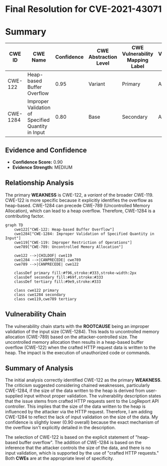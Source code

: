 # Final Resolution for CVE-2021-43071

# Summary
| CWE ID | CWE Name | Confidence | CWE Abstraction Level | CWE Vulnerability Mapping Label | CWE-Vulnerability Mapping Notes |
|---|---|---|---|---|---|
| CWE-122 | Heap-based Buffer Overflow | 0.95 | Variant | Primary | Allowed |
| CWE-1284 | Improper Validation of Specified Quantity in Input | 0.80 | Base | Secondary | Allowed |

## Evidence and Confidence

*   **Confidence Score:** 0.90
*   **Evidence Strength:** MEDIUM

## Relationship Analysis
The primary **WEAKNESS** is CWE-122, a *variant* of the broader CWE-119. CWE-122 is more specific because it explicitly identifies the overflow as heap-based. CWE-1284 can precede CWE-789 (Uncontrolled Memory Allocation), which can lead to a heap overflow. Therefore, CWE-1284 is a contributing factor.

```mermaid
graph TD
    cwe122["CWE-122: Heap-based Buffer Overflow"]
    cwe1284["CWE-1284: Improper Validation of Specified Quantity in Input"]
    cwe119["CWE-119: Improper Restriction of Operations"]
    cwe789["CWE-789: Uncontrolled Memory Allocation"]

    cwe122 -->|CHILDOF| cwe119
    cwe1284 -->|CANPRECEDE| cwe789
    cwe789 -->|CANPRECEDE| cwe122

    classDef primary fill:#f96,stroke:#333,stroke-width:2px
    classDef secondary fill:#69f,stroke:#333
    classDef tertiary fill:#9e9,stroke:#333

    class cwe122 primary
    class cwe1284 secondary
    class cwe119,cwe789 tertiary
```

## Vulnerability Chain
The vulnerability chain starts with the **ROOTCAUSE** being an improper validation of the input size (CWE-1284). This leads to uncontrolled memory allocation (CWE-789) based on the attacker-controlled size. The uncontrolled memory allocation then results in a heap-based buffer overflow (CWE-122) when the crafted HTTP request data is written to the heap. The impact is the execution of unauthorized code or commands.

## Summary of Analysis
The initial analysis correctly identified CWE-122 as the primary **WEAKNESS**. The criticism suggested considering chained weaknesses, particularly CWE-1284, if the size of the data written to the heap is derived from user-supplied input without proper validation. The vulnerability description states that the issue stems from crafted HTTP requests sent to the LogReport API controller. This implies that the size of the data written to the heap is influenced by the attacker via the HTTP request. Therefore, I am adding CWE-1284 to reflect the lack of input validation on the size of the data. My confidence is slightly lower (0.90 overall) because the exact mechanism of the overflow isn't explicitly detailed in the description.

The selection of CWE-122 is based on the explicit statement of "heap-based buffer overflow". The addition of CWE-1284 is based on the inference that the attacker controls the size of the data, and there is no input validation, which is supported by the use of "crafted HTTP requests." Both **CWEs** are at the appropriate level of specificity.